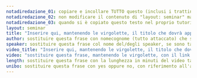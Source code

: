 ```yaml
---
notadiredazione_01: copiare e incollare TUTTO questo (inclusi i trattini) nel proprio tutorial markdown 
notadiredazione_02: non modificare il contenuto di "layout: seminar" ma solo i successivi secondo quanto indicato
notadiredazione_03: quando si è copiato questo testo nel proprio tutorial markdown, le 3 righe con note di redazione possono essere cancellate
layout: seminar
title: "Inserire qui, mantenendo le virgolette, il titolo che dovrà apparire come titolo del tutorial markdown"
author: sostituire questa frase con nomecognome (tutto attaccato) che serve come identificativo per la pagina personale del redattore tutorial
speaker: sostituire questa frase col nome del/degli speaker, se sono tanti il nome metterlo puntato e separarli con virgola
video_title: "Inserire qui, mantenendo le virgolette, il titolo che dovrà apparire come titolo del video"
video: "sostituire questa frase, mantenendo le virgolette, con il link al video in teams"
length: sostituire questa frase con la lunghezza in minuti del video tagliato
unibo: sostituire questa frase con yes oppure no, con riferimento all'appartenenza ad unibo da parte del Redattore
---
```


